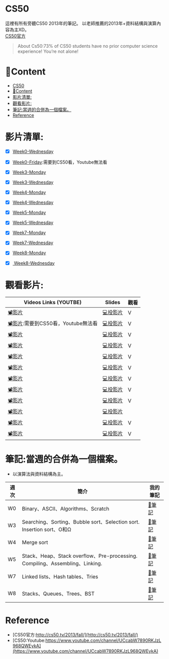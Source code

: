 # CS50
這裡有所有旁聽CS50 2013年的筆記。
以老師推薦的2013年+資料結構與演算內容為主XD。
<br>
[CS50官方](http://cs50.tv/2013/fall/)
>  About Cs50:73% of CS50 students have no prior computer science experience! You’re not alone!

# 📃Content
<!-- TOC START min:1 max:3 link:true asterisk:false update:true -->
- [CS50](#cs50)
- [📃Content](#content)
- [影片清單:](#影片清單)
- [觀看影片:](#觀看影片)
- [筆記:當週的合併為一個檔案。](#筆記當週的合併為一個檔案)
- [Reference](#reference)
<!-- TOC END -->



# 影片清單:


- [x] [Week0-Wednesday](https://www.youtube.com/watch?v=79gAss0K1TI)
- [x] [Week0-Friday](http://cs50.tv/2013/fall/lectures/0/f/week0f-1080p.mp4):需要到CS50看，Youtube無法看
- [x] [Week3-Monday](https://www.youtube.com/watch?v=xqhcVALTw54)
- [x] [Week3-Wednesday](https://www.youtube.com/watch?v=YxgI7ll4Xtg)
- [x] [Week4-Monday](https://www.youtube.com/watch?v=8IZ9r5kmS3Y)
- [x] [Week4-Wednesday](https://www.youtube.com/watch?v=lw1U7CvmjoU)
- [x] [Week5-Monday](http://www.youtube.com/watch?v=IEuvKVjw2oM)
- [x] [Week5-Wednesday](http://www.youtube.com/watch?v=atBMLJdSKBo)
- [x] [Week7-Monday](http://www.youtube.com/watch?v=RUAsmwYC2mc)
- [x] [Week7-Wednesday](http://www.youtube.com/watch?v=QWnZpgZKOoc)
- [x] [Week8-Monday](http://www.youtube.com/watch?v=9qvt6MwBKZQ)
- [x] [ Week8-Wednesday](http://www.youtube.com/watch?v=ihmHDZKOkA8)


# 觀看影片:
|Videos Links (YOUTBE)|Slides|觀看|
|---|---|---|
|[📽影片](https://www.youtube.com/watch?v=79gAss0K1TI)|[💻投影片](http://cdn.cs50.net/2013/fall/lectures/0/w/week0w.pdf)|V|
|[📽影片](http://cdn.cs50.net/2013/fall/lectures/0/f/week0f-360p.mp4):需要到CS50看，Youtube無法看|[💻投影片](http://cdn.cs50.net/2013/fall/lectures/0/f/week0f.pdf)|V|
|[📽影片](https://www.youtube.com/watch?v=xqhcVALTw54)|[💻投影片](http://cdn.cs50.net/2013/fall/lectures/3/m/week3m.pdf)|V|
|[📽影片](https://www.youtube.com/watch?v=YxgI7ll4Xtg)|[💻投影片](http://cdn.cs50.net/2013/fall/lectures/3/w/week3w.pdf)|V|
|[📽影片](https://www.youtube.com/watch?v=8IZ9r5kmS3Y)|[💻投影片](http://cdn.cs50.net/2013/fall/lectures/4/m/week4m.pdf)|V|
|[📽影片](https://www.youtube.com/watch?v=lw1U7CvmjoU)|[💻投影片](http://cdn.cs50.net/2013/fall/lectures/4/w/week4w.pdf)|V|
|[📽影片](http://www.youtube.com/watch?v=IEuvKVjw2oM)|[💻投影片](http://cdn.cs50.net/2013/fall/lectures/5/m/week5m.pdf)|V|
|[📽影片](http://www.youtube.com/watch?v=atBMLJdSKBo)|[💻投影片](http://cdn.cs50.net/2013/fall/lectures/5/w/week5w.pdf)|V|
|[📽影片](http://www.youtube.com/watch?v=RUAsmwYC2mc)|[💻投影片](http://cdn.cs50.net/2013/fall/lectures/7/m/week7m.pdf)|V|
|[📽影片](http://www.youtube.com/watch?v=QWnZpgZKOoc)|[💻投影片](http://cdn.cs50.net/2013/fall/lectures/7/w/week7w.pdf)|
|[📽影片](http://www.youtube.com/watch?v=9qvt6MwBKZQ)|[💻投影片](http://cdn.cs50.net/2013/fall/lectures/8/m/week8m.pdf)|V|
|[📽影片](http://www.youtube.com/watch?v=ihmHDZKOkA8)|[💻投影片](http://cdn.cs50.net/2013/fall/lectures/8/w/week8w.pdf)|V|


# 筆記:當週的合併為一個檔案。
* 以演算法與資料結構為主。

|週次|簡介|我的筆記|
|---|---|---|
|W0|Binary、ASCII、Algorithms、Scratch|[📒筆記]()|
|W3| Searching、Sorting、Bubble sort、Selection sort. Insertion sort、O和Ω|[📒筆記]()|
|W4|Merge sort|[📒筆記]()|
|W5|Stack、Heap、Stack overflow、Pre-processing. Compiling、Assembling、Linking.|[📒筆記]()|
|W7|Linked lists、Hash tables、Tries|[📒筆記]()|
|W8|Stacks、Queues、Trees、BST|[📒筆記]()|


# Reference
* [CS50官方:http://cs50.tv/2013/fall/](http://cs50.tv/2013/fall/)
* [CS50:Youtube:https://www.youtube.com/channel/UCcabW7890RKJzL968QWEykA](https://www.youtube.com/channel/UCcabW7890RKJzL968QWEykA)
